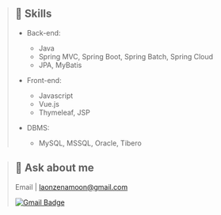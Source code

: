 > ## 🌱  Skills
> 
> * Back-end:
>   * Java
>   * Spring MVC, Spring Boot, Spring Batch, Spring Cloud
>   * JPA, MyBatis
> 
> * Front-end:
>   * Javascript
>   * Vue.js
>   * Thymeleaf, JSP
> 
> * DBMS: 
>   * MySQL, MSSQL, Oracle, Tibero

> ## 💬 Ask about me
> Email | laonzenamoon@gmail.com
> 
> [![Gmail Badge](https://img.shields.io/badge/Gmail-d14836?style=flat-square&logo=Gmail&logoColor=white&link=mailto:laonzenamoon@gmail.com)](mailto:laonzenamoon@gmail.com)

<!--
**LaOnZenaMoon/LaOnZenaMoon** is a ✨ _special_ ✨ repository because its `README.md` (this file) appears on your GitHub profile.

Here are some ideas to get you started:

- 🔭 I’m currently working on ...
- 🌱 I’m currently learning ...
- 👯 I’m looking to collaborate on ...
- 🤔 I’m looking for help with ...
- 
- 📫 How to reach me: ...
- 😄 Pronouns: ...
- ⚡ Fun fact: ...
-->

